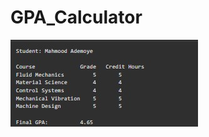 # GPA_Calculator

![An image showing the output from the GPA calculator](/GPA_calculator_output.jpg)
